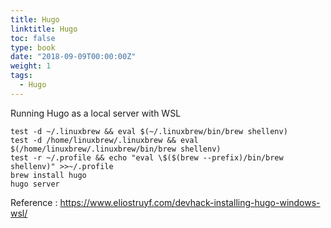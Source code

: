 ```yaml
---
title: Hugo
linktitle: Hugo
toc: false
type: book
date: "2018-09-09T00:00:00Z"
weight: 1
tags:
  - Hugo
---
```


Running Hugo as a local server with WSL

```
test -d ~/.linuxbrew && eval $(~/.linuxbrew/bin/brew shellenv)
test -d /home/linuxbrew/.linuxbrew && eval $(/home/linuxbrew/.linuxbrew/bin/brew shellenv)
test -r ~/.profile && echo "eval \$($(brew --prefix)/bin/brew shellenv)" >>~/.profile
brew install hugo
hugo server
```

Reference : https://www.eliostruyf.com/devhack-installing-hugo-windows-wsl/